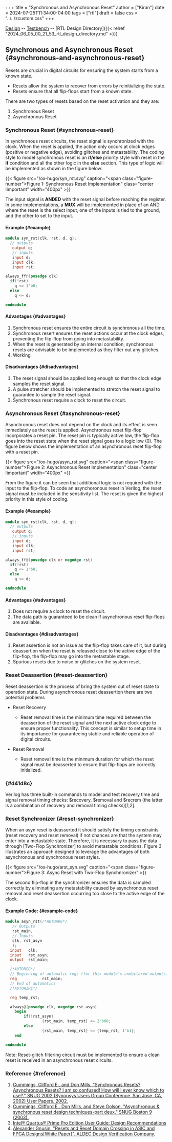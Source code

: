 +++
title = "Synchronous and Asynchronous Reset"
author = ["Kiran"]
date = 2024-07-25T11:34:00-04:00
tags = ["rtl"]
draft = false
css = "../../zcustom.css"
+++

[Design](https://github.com/24x7fpga/iVerilog/blob/master/design/asyn_rst/asyn_rst.v) -- [Testbench](https://github.com/24x7fpga/iVerilog/blob/master/tb_design/tb_asyn_rst/tb_asyn_rst.v) -- [RTL Design Directory]({{< relref "2024_06_05_00_21_53_rtl_design_directory.md" >}})


## Synchronous and Asynchronous Reset {#synchronous-and-asynchronous-reset}

Resets are crucial in digital circuits for ensuring the system starts from a known state.

-   Resets allow the system to recover from errors by reinitializing the state.
-   Resets ensure that all flip-flops start from a known state.

There are two types of resets based on the reset activation and they are:

1.  Synchronous Reset
2.  Asynchronous Reset


### Synchronous Reset {#synchronous-reset}

In synchronous reset circuits, the reset signal is synchronized with the clock. When the reset is applied, the action only occurs at clock edges (positive or negative edge), avoiding glitches and metastability. The coding style to model synchronous reset is an **if/else** priority style with reset in the **if** condition and all the other logic in the **else** section. This type of logic will be implemented as shown in the figure below:

{{< figure src="/ox-hugo/syn_rst.svg" caption="<span class=\"figure-number\">Figure 1: </span>Synchronous Reset Implementation" class="center !important" width="400px" >}}

The input signal is **ANDED** with the reset signal before reaching the register. In some implementations, a **MUX** will be implemented in place of an AND where the reset is the select input, one of the inputs is tied to the ground, and the other to set to the input.


#### Example {#example}

```verilog
module syn_rst(clk, rst, d, q);
  // outputs
   output q;
   // inputs
   input d;
   input clk;
   input rst;

always_ff@(posedge clk)
  if(!rst)
    q <= 1'b0;
  else
    q <= d;

endmodule
```


#### Advantages {#advantages}

1.  Synchronous reset ensures the entire circuit is synchronous all the time.
2.  Synchronous resert ensures the reset actions occur at the clock edges, preventing the flip-flop from going into metastability.
3.  When the reset is generated by an internal condition, synchronous resets are advisable to be implemented as they filter out any glitches.
4.  Working


#### Disadvantages {#disadvantages}

1.  The reset signal should be applied long enough so that the clock edge samples the reset signal.
2.  A pulse stretcher should be implemented to stretch the reset signal to guarantee to sample the reset signal.
3.  Synchronous reset require a clock to reset the circuit.


### Asynchronous Reset {#asynchronous-reset}

Asynchronous reset does not depend on the clock and its effect is seen immediately as the reset is applied. Asynchronous reset flip-flop incorporates a reset pin. The reset pin is typically active low, the flip-flop goes into the reset state when the reset signal goes to a logic low (0). The figure below shows the implementation of an asynchronous reset flip-flop with a reset pin.

{{< figure src="/ox-hugo/asyn_rst.svg" caption="<span class=\"figure-number\">Figure 2: </span>Asynchronous Reset Implementation" class="center !important" width="400px" >}}

From the figure it can be seen that additional logic is not required with the input to the flip-flop. To code an asynchoronous reset in Verilog, the reset signal must be included in the sensitivity list. The reset is given the highest priority in this style of coding.


#### Example {#example}

```verilog
module syn_rst(clk, rst, d, q);
  // outputs
   output q;
   // inputs
   input d;
   input clk;
   input rst;

always_ff@(posedge clk or negedge rst)
  if(!rst)
    q <= 1'b0;
  else
    q <= d;

endmodule

```


#### Advantages {#advantages}

1.  Does not require a clock to reset the circuit.
2.  The data path is guaranteed to be clean if asynchronous reset flip-flops are available.


#### Disadvantages {#disadvantages}

1.  Reset assertion is not an issue as the flip-flop takes care of it, but during deassertion when the reset is released close to the active edge of the flip-flop, the flip-flop may go into the metastable stage.
2.  Spurious resets due to noise or glitches on the system reset.


### Reset Deassertion {#reset-deassertion}

Reset deassertion is the process of bring the system out of reset state to operation state. During asynchronous reset deassertion there are two potential problems

<!--list-separator-->

-  Reset Recovery

    -   Reset removal time is the minimum time required between the deassertion of the reset signal and the next active clock edge to ensure proper functionality. This concept is similar to setup time in its importance for guaranteeing stable and reliable operation of digital circuits.

<!--list-separator-->

-  Reset Removal

    -   Reset removal time is the minimum duration for which the reset signal must be deasserted to ensure that flip-flops are correctly initialized.


###  {#d41d8c}

Verilog has three built-in commands to model and test recovery time and signal removal timing checks: $recovery, $removal and $recrem (the latter is a combination of recovery and removal timing checks)[1,2].


### Reset Synchronizer {#reset-synchronizer}

When an asyn reset is deasserted it should satisfy the timing constraints (reset recovery and reset removal) if not chances are that the system may enter into a metastable state. Therefore, it is necessary to pass the data through [Two-Flop Synchronizer] to avoid metastable conditions. Figure 3 illustrates an approach designed to leverage the advantages of both asynchronous and synchronous reset styles.

{{< figure src="/ox-hugo/arst_syn.svg" caption="<span class=\"figure-number\">Figure 3: </span>Async Reset with Two-Flop Synchnronizer" >}}

The second flip-flop in the synchronizer ensures the data is sampled correctly by eliminating any metastability caused by asynchronous reset removal and reset deassertion occurring too close to the active edge of the clock.


#### Example Code: {#example-code}

```verilog
module asyn_rst(/*AUTOARG*/
   // Outputs
   rst_main,
   // Inputs
   clk, rst_asyn
   );
  input   clk;
  input   rst_asyn;
  output  rst_main;

  /*AUTOREG*/
  // Beginning of automatic regs (for this module's undeclared outputs)
  reg			rst_main;
  // End of automatics
  /*AUTOWIRE*/

  reg temp_rst;

  always@(posedge clk, negedge rst_asyn)
    begin
        if(!rst_asyn)
                {rst_main, temp_rst} <= 2'b00;
        else
                {rst_main, temp_rst} <= {temp_rst, 1'b1};
    end

endmodule
```

Note: Reset-glitch filtering circuit must be implemented to ensure a clean reset is received in an asynchronous reset circuits.


### Reference {#reference}

1.  [Cummings, Clifford E., and Don Mills. "Synchronous Resets? Asynchronous Resets? I am so confused! How will I ever know which to use?." SNUG 2002 (Synopsys Users Group Conference, San Jose, CA, 2002) User Papers. 2002.](http://www.sunburst-design.com/papers/CummingsSNUG2002SJ_Resets.pdf)
2.  [Cummings, Clifford E., Don Mills, and Steve Golson. "Asynchronous &amp; synchronous reset design techniques-part deux." SNUG Boston 9 (2003).](http://www.sunburst-design.com/papers/CummingsSNUG2003Boston_Resets.pdf)
3.  [Intel® Quartus® Prime Pro Edition User Guide: Design Recommendations](https://www.intel.com/content/www/us/en/docs/programmable/683082/21-3/using-asynchronous-resets.html)
4.  [Alexander Gnusin. "Resets and Reset Domain Crossing in ASIC and FPGA Designs[White Paper]". ALDEC Design Verification Company.](https://research.ssl.berkeley.edu/~teq/research/Resets%20and%20Reset%20Domain%20Crossings%20in%20ASIC%20and%20FPGA%20designs.pdf)
